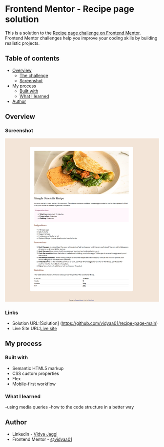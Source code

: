 # Frontend Mentor - Recipe page solution

This is a solution to the [Recipe page challenge on Frontend Mentor](https://www.frontendmentor.io/challenges/recipe-page-KiTsR8QQKm). Frontend Mentor challenges help you improve your coding skills by building realistic projects. 

## Table of contents

- [Overview](#overview)
  - [The challenge](#the-challenge)
  - [Screenshot](#screenshot)
- [My process](#my-process)
  - [Built with](#built-with)
  - [What I learned](#what-i-learned)
- [Author](#author)




## Overview

### Screenshot

![alt text](image.png)



### Links

- Solution URL:[Solution] (https://github.com/vidyaa01/recipe-page-main)
- Live Site URL:[Live site](https://recipe-page-main-mbcx3o4xs-vidyaa01s-projects.vercel.app/)

## My process

### Built with

- Semantic HTML5 markup
- CSS custom properties
- Flex
- Mobile-first workflow


### What I learned

-using media queries
-how to  the code structure in a better way

## Author

- Linkedin - [Vidya Jaggi](www.linkedin.com/in/vidya-jaggi)
- Frontend Mentor - [@vidyaa01](https://www.frontendmentor.io/profile/@vidyaa01)


